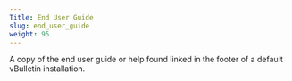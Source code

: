```yaml
---
Title: End User Guide
slug: end_user_guide
weight: 95
---
```


A copy of the end user guide or help found linked in the footer of a default vBulletin installation.